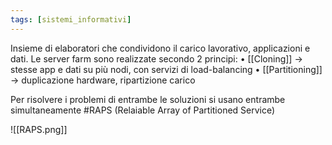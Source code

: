 ```yaml
---
tags: [sistemi_informativi]
---
```

Insieme di elaboratori che condividono il carico lavorativo, applicazioni e dati.
Le server farm sono realizzate secondo 2 principi:
	• [[Cloning]] -> stesse app e dati su più nodi, con servizi di load-balancing
	• [[Partitioning]] ->  duplicazione hardware, ripartizione carico

Per risolvere i problemi di entrambe le soluzioni si usano entrambe simultaneamente #RAPS (Relaiable Array of Partitioned Service)

![[RAPS.png]]

